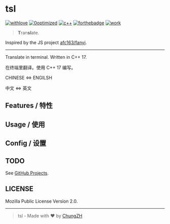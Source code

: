 # tsl

[![withlove](https://forthebadge.com/images/badges/built-with-love.svg)](https://forthebadge.com) [![0optimized](https://forthebadge.com/images/badges/0-percent-optimized.svg)](https://forthebadge.com) [![c++](https://forthebadge.com/images/badges/made-with-c-plus-plus.svg)](https://forthebadge.com) [![forthebadge](https://forthebadge.com/images/badges/powered-by-black-magic.svg)](https://forthebadge.com) [![work](https://forthebadge.com/images/badges/it-works-why.svg)](https://forthebadge.com)

> **T**ran**sl**ate.

Inspired by the JS project [afc163/fanyi](https://github.com/afc163/fanyi).

------

Translate in terminal. Written in C++ 17.

在终端里翻译。使用 C++ 17 编写。

CHINESE <=> ENGILSH

中文 <=> 英文

## Features / 特性

## Usage / 使用

## Config / 设置

## TODO

See [GitHub Projects](https://github.com/ChungZH/tsl/projects).

## LICENSE

Mozilla Public License Version 2.0.

------

> tsl - Made with ❤ by [ChungZH](https://github.com/ChungZH)
